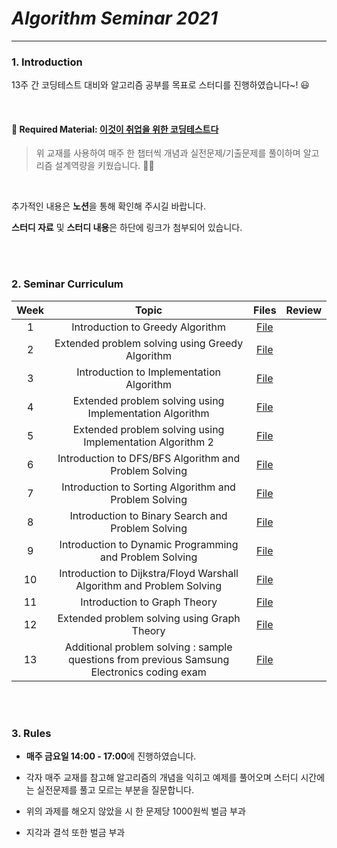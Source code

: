# _Algorithm Seminar 2021_

---------------
### 1. Introduction

13주 간 코딩테스트 대비와 알고리즘 공부를 목표로 스터디를 진행하였습니다~! 😃

<br>

#### 📖 Required Material: [이것이 취업을 위한 코딩테스트다](http://image.yes24.com/goods/91433923/XL)

> 위 교재를 사용하여 매주 한 챕터씩 개념과 실전문제/기출문제를 풀이하며 알고리즘 설계역량을 키웠습니다. 👩‍💻
<br>

추가적인 내용은 **노션**을 통해 확인해 주시길 바랍니다.    

**스터디 자료** 및 **스터디 내용**은 하단에 링크가 첨부되어 있습니다.       
<br/>

<br>

### 2. Seminar Curriculum

| Week | Topic | Files | Review |
|:------:|:------------------------------------------:|:------:|:------:|
| 1 | Introduction to Greedy Algorithm | [File](https://github.com/tingting919/coding_study_ewha/blob/main/YJ/1-Greedy-Algorithm(1)_coding-study.ipynb) |  |
| 2 | Extended problem solving using Greedy Algorithm | [File](https://github.com/tingting919/coding_study_ewha/blob/main/YJ/2-Greedy-Algorithm(2)_coding-study.ipynb) | |
| 3 | Introduction to Implementation Algorithm | [File](https://github.com/tingting919/coding_study_ewha/blob/main/YJ/3-Implementation-Algorithm(1)_coding-study.ipynb) |  | 
| 4 | Extended problem solving using Implementation Algorithm | [File](https://github.com/tingting919/coding_study_ewha/blob/main/YJ/4-Implementation-Algorithm(2)_coding-study.ipynb) |  | 
| 5 | Extended problem solving using Implementation Algorithm 2 | [File](https://github.com/tingting919/coding_study_ewha/blob/main/YJ/5-Implementation-Algorithm(3)_coding-study.ipynb) |  | 
| 6 | Introduction to DFS/BFS Algorithm and Problem Solving | [File](https://github.com/tingting919/coding_study_ewha/blob/main/YJ/6-DFS-BFS_coding-study.ipynb) |  | 
| 7 | Introduction to Sorting Algorithm and Problem Solving | [File](https://github.com/tingting919/coding_study_ewha/blob/main/YJ/7-Sorting-Algorithm_coding-study.ipynb) |  | 
| 8 | Introduction to Binary Search and Problem Solving | [File](https://github.com/tingting919/coding_study_ewha/blob/main/YJ/8-Binary-search_coding-study.ipynb) |  | 
| 9 | Introduction to Dynamic Programming and Problem Solving | [File](https://github.com/tingting919/coding_study_ewha/blob/main/YJ/9-Dynamic-Programming_coding-study.ipynb) |  | 
| 10 | Introduction to Dijkstra/Floyd Warshall Algorithm and Problem Solving | [File](https://github.com/tingting919/coding_study_ewha/blob/main/YJ/10-Dijkstra-Floyd%20Warshall_coding-study.ipynb) |  | 
| 11 | Introduction to Graph Theory | [File](https://github.com/tingting919/coding_study_ewha/blob/main/YJ/11-Graph-theory(1)_coding-study.ipynb) |  | 
| 12 | Extended problem solving using Graph Theory | [File](https://github.com/tingting919/coding_study_ewha/blob/main/YJ/12-Graph-theory(2)_coding-study.ipynb) |  |  
| 13 | Additional problem solving : sample questions from previous Samsung Electronics coding exam | [File](https://github.com/tingting919/coding_study_ewha/blob/main/YJ/Samsung-Electronics_coding-test_%EA%B5%AC%EC%8A%AC%20%ED%83%88%EC%B6%9C%202%20%26%202048.ipynb) |  | 
<br/>


<br>

### 3. Rules

- **매주 금요일 14:00 - 17:00**에 진행하였습니다.

- 각자 매주 교재를 참고해 알고리즘의 개념을 익히고 예제를 풀어오며 스터디 시간에는 실전문제를 풀고 모르는 부분을 질문합니다.  

- 위의 과제를 해오지 않았을 시 한 문제당 1000원씩 벌금 부과

- 지각과 결석 또한 벌금 부과 


<br/>
